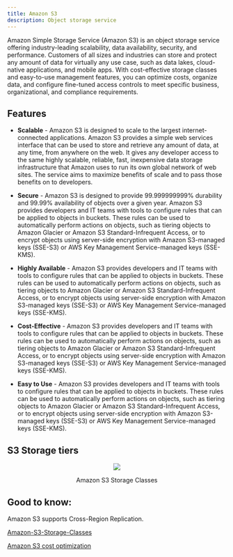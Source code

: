 ```yaml
---
title: Amazon S3
description: Object storage service
---
```


Amazon Simple Storage Service (Amazon S3) is an object storage service offering industry-leading scalability, data availability, security, and performance. Customers of all sizes and industries can store and protect any amount of data for virtually any use case, such as data lakes, cloud-native applications, and mobile apps. With cost-effective storage classes and easy-to-use management features, you can optimize costs, organize data, and configure fine-tuned access controls to meet specific business, organizational, and compliance requirements.


## Features

* **Scalable** - Amazon S3 is designed to scale to the largest internet-connected applications. Amazon S3 provides a simple web services interface that can be used to store and retrieve any amount of data, at any time, from anywhere on the web. It gives any developer access to the same highly scalable, reliable, fast, inexpensive data storage infrastructure that Amazon uses to run its own global network of web sites. The service aims to maximize benefits of scale and to pass those benefits on to developers.

* **Secure** - Amazon S3 is designed to provide 99.999999999% durability and 99.99% availability of objects over a given year. Amazon S3 provides developers and IT teams with tools to configure rules that can be applied to objects in buckets. These rules can be used to automatically perform actions on objects, such as tiering objects to Amazon Glacier or Amazon S3 Standard-Infrequent Access, or to encrypt objects using server-side encryption with Amazon S3-managed keys (SSE-S3) or AWS Key Management Service-managed keys (SSE-KMS).

* **Highly Available** - Amazon S3 provides developers and IT teams with tools to configure rules that can be applied to objects in buckets. These rules can be used to automatically perform actions on objects, such as tiering objects to Amazon Glacier or Amazon S3 Standard-Infrequent Access, or to encrypt objects using server-side encryption with Amazon S3-managed keys (SSE-S3) or AWS Key Management Service-managed keys (SSE-KMS).

* **Cost-Effective** - Amazon S3 provides developers and IT teams with tools to configure rules that can be applied to objects in buckets. These rules can be used to automatically perform actions on objects, such as tiering objects to Amazon Glacier or Amazon S3 Standard-Infrequent Access, or to encrypt objects using server-side encryption with Amazon S3-managed keys (SSE-S3) or AWS Key Management Service-managed keys (SSE-KMS).

* **Easy to Use** - Amazon S3 provides developers and IT teams with tools to configure rules that can be applied to objects in buckets. These rules can be used to automatically perform actions on objects, such as tiering objects to Amazon Glacier or Amazon S3 Standard-Infrequent Access, or to encrypt objects using server-side encryption with Amazon S3-managed keys (SSE-S3) or AWS Key Management Service-managed keys (SSE-KMS).

## S3 Storage tiers

<div>
<div align="center"><img src={require('@site/static/img/S3storageTiers.png').default} /></div>
<div><p align="center">Amazon S3 Storage Classes</p></div>
</div>

## Good to know:

Amazon S3 supports Cross-Region Replication.


[Amazon-S3-Storage-Classes](https://d1.awsstatic.com/reInvent/re21-pdp-tier1/s3/Amazon-S3-Storage-Classes.pdf)

[Amazon S3 cost optimization](https://aws.amazon.com/blogs/storage/amazon-s3-cost-optimization-for-predictable-and-dynamic-access-patterns/)